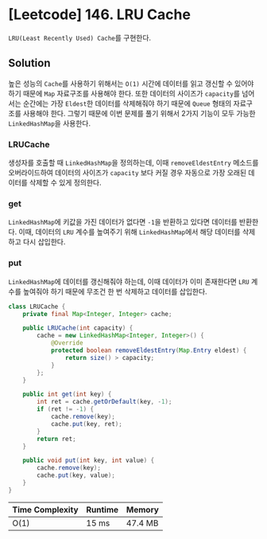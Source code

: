 # [Leetcode] 146. LRU Cache

`LRU(Least Recently Used) Cache`를 구현한다.

## Solution

높은 성능의 `Cache`를 사용하기 위해서는 `O(1)` 시간에 데이터를 읽고 갱신할 수 있어야 하기 때문에 `Map` 자료구조를 사용해야 한다. 또한 데이터의 사이즈가 `capacity`를 넘어서는 순간에는 가장 `Eldest`한 데이터를 삭제해줘야 하기 때문에 `Queue` 형태의 자료구조를 사용해야 한다. 그렇기 때문에 이번 문제를 풀기 위해서 2가지 기능이 모두 가능한 `LinkedHashMap`을 사용한다.

### LRUCache

생성자를 호출할 때 `LinkedHashMap`을 정의하는데, 이때 `removeEldestEntry` 메소드를 오버라이드하여 데이터의 사이즈가 `capacity` 보다 커질 경우 자동으로 가장 오래된 데이터를 삭제할 수 있게 정의한다.

### get

`LinkedHashMap`에 키값을 가진 데이터가 없다면 `-1`을 반환하고 있다면 데이터를 반환한다. 이때, 데이터의 `LRU` 계수를 높여주기 위해 `LinkedHashMap`에서 해당 데이터를 삭제하고 다시 삽입한다.

### put

`LinkedHashMap`에 데이터를 갱신해줘야 하는데, 이때 데이터가 이미 존재한다면 `LRU` 계수를 높여줘야 하기 때문에 무조건 한 번 삭제하고 데이터를 삽입한다.

```java
class LRUCache {
    private final Map<Integer, Integer> cache;

    public LRUCache(int capacity) {
        cache = new LinkedHashMap<Integer, Integer>() {
            @Override
            protected boolean removeEldestEntry(Map.Entry eldest) {
                return size() > capacity;
            }
        };
    }

    public int get(int key) {
        int ret = cache.getOrDefault(key, -1);
        if (ret != -1) {
            cache.remove(key);
            cache.put(key, ret);
        }
        return ret;
    }

    public void put(int key, int value) {
        cache.remove(key);
        cache.put(key, value);
    }
}
```

| Time Complexity | Runtime | Memory |
|-----------------|---------|--------|
| O(1) | 15 ms | 47.4 MB |
